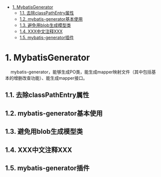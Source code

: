 
<!-- TOC -->

- [1. MybatisGenerator](#1-mybatisgenerator)
    - [1.1. 去除classPathEntry属性](#11-去除classpathentry属性)
    - [1.2. mybatis-generator基本使用](#12-mybatis-generator基本使用)
    - [1.3. 避免用blob生成模型类](#13-避免用blob生成模型类)
    - [1.4. XXX中文注释XXX](#14-xxx中文注释xxx)
    - [1.5. mybatis-generator插件](#15-mybatis-generator插件)

<!-- /TOC -->


# 1. MybatisGenerator  
&emsp; mybatis-generator，能够生成PO类，能生成mapper映射文件（其中包括基本的增删改查功能）、能生成mapper接口。  

<!-- 

https://mp.weixin.qq.com/s?__biz=MzI4Njc5NjM1NQ==&mid=2247488114&idx=1&sn=bbe22b018b5c134b3f455b5834b0d107&chksm=ebd62d5edca1a448975790b703b717de2acc111eeac891dc7ae6b4f2295a1880b9781eaa7a77&scene=21#wechat_redirect

mybatis generator一对一映射，一对多映射，批量插入，批量更新：
https://blog.csdn.net/bandaotixiruiqiang/article/details/72478361
https://blog.csdn.net/a403633318a/article/details/76122696
-->

## 1.1. 去除classPathEntry属性 
<!-- 

去除classPathEntry属性  
https://blog.csdn.net/fglxhlw/article/details/108735530

-->


## 1.2. mybatis-generator基本使用  


## 1.3. 避免用blob生成模型类

<!-- 

https://www.5axxw.com/questions/content/dkqfvh
https://blog.csdn.net/lenny_wants/article/details/123649547

-->

## 1.4. XXX中文注释XXX  



## 1.5. mybatis-generator插件  
<!-- 
http://events.jianshu.io/p/207b7d208e9c
https://blog.csdn.net/u011781521/article/details/78695396

-->


